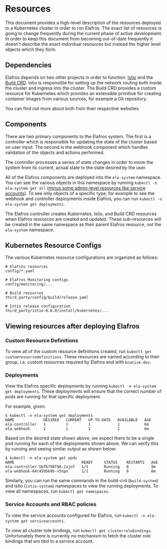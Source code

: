 # Resources

This document provides a high-level description of the resources deployed to a Kubernetes cluster in order to run Elafros. The exact list of resources is going to change frequently during the current phase of active development. In order to keep this document from becoming out-of-date frequently it doesn't describe the exact individual resources but instead the higher level objects which they form.

## Dependencies

Elafros depends on two other projects in order to function: [Istio][istio] and the [Build CRD][build-crd]. Istio is responsible for setting up the network routing both inside the cluster and ingress into the cluster. The Build CRD provides a custom resource for Kubernetes which provides an extensible primitive for creating container images from various sources, for example a Git repository.

You can find out more about both from their respective websites.

[istio]: https://istio.io/
[build-crd]: https://github.com/knative/build

## Components

There are two primary components to the Elafros system. The first is a controller which is responsible for updating the state of the cluster based on user input. The second is the webhook component which handles validation of the objects and actions performed.

The controller processes a series of state changes in order to move the system from its current, actual state to the state desired by the user.

All of the Elafros components are deployed into the `ela-system` namespace. You can see the various objects in this namespace by running `kubectl -n ela-system get all` ([minus some admin-level resources like service accounts](https://github.com/kubernetes/kubectl/issues/151)). To see only objects of a specific type, for example to see the webhook and controller deployments inside Elafros, you can run `kubectl -n ela-system get deployments`.

The Elafros controller creates Kubernetes, Istio, and Build CRD resources when Elafros resources are created and updated. These sub-resources will be created in the same namespace as their parent Elafros resource, _not_ the `ela-system` namespace.

## Kubernetes Resource Configs

The various Kubernetes resource configurations are organized as follows:

```
# Elafros resources
config/*.yaml

# Elafros Monitoring configs
config/monitoring/...

# Build resources
third_party/config/build/release.yaml

# Istio release configuration
third_party/istio-0.6.0/install/kubernetes/...
```

## Viewing resources after deploying Elafros

### Custom Resource Definitions

To view all of the custom resource definitions created, run `kubectl get customresourcedefinitions`. These resources are named according to their group, i.e. custom resources required by Elafros end with `knative.dev`.

### Deployments

View the Elafros specific deployments by running `kubectl -n ela-system get deployments`. These deployments will ensure that the correct number of pods are running for that specific deployment.

For example, given:

```
$ kubectl -n ela-system get deployments
NAME             DESIRED   CURRENT   UP-TO-DATE   AVAILABLE   AGE
ela-controller   1         1         1            1           6m
ela-webhook      1         1         1            1           6m
```

Based on the desired state shown above, we expect there to be a single pod running for each of the deployments shown above. We can verify this by running and seeing similar output as shown below:

```
$ kubectl -n ela-system get pods
NAME                              READY     STATUS    RESTARTS   AGE
ela-controller-5bfb798f96-2zjnf   1/1       Running   0          9m
ela-webhook-64c459569b-v5npx      1/1       Running   0          8m
```

Similarly, you can run the same commands in the build-crd (`build-system`) and istio (`istio-system`) namespaces to view the running deployments. To view all namespaces, run `kubectl get namespaces`.

### Service Accounts and RBAC policies

To view the service accounts configured for Elafros, run `kubectl -n ela-system get serviceaccounts`.

To view all cluster role bindings, run `kubectl get clusterrolebindings`. Unfortunately there is currently no mechanism to fetch the cluster role bindings that are tied to a service account.
